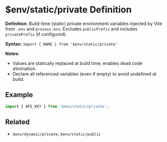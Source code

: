 # $env/static/private Definition

**Definition:** Build-time (static) private environment variables
injected by Vite from `.env` and `process.env`. Excludes
`publicPrefix` and includes `privatePrefix` (if configured).

**Syntax:** `import { NAME } from '$env/static/private'`

**Notes:**

- Values are statically replaced at build time; enables dead code
  elimination.
- Declare all referenced variables (even if empty) to avoid undefined
  at build.

## Example

```ts
import { API_KEY } from '$env/static/private';
```

## Related

- `$env/dynamic/private`, `$env/static/public`

